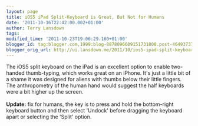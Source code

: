 ```yaml
---
layout: page
title: iOS5 iPad Split-Keyboard is Great, But Not for Humans
date: '2011-10-16T22:42:00.002+01:00'
author: Terry Lansdown
tags: 
modified_time: '2011-10-23T19:06:29.160+01:00'
blogger_id: tag:blogger.com,1999:blog-8878096609151731808.post-4649373793838038976
blogger_orig_url: http://ui.lansdown.me/2011/10/ios5-ipad-split-keyboard-is-great-but.html
---
```


The iOS5 split keyboard on the iPad is an excellent option to enable two-handed thumb-typing, which works great on an iPhone. It's just a little bit of a shame it was designed for aliens with thumbs below their little fingers. The anthropometry of the human hand would suggest the half keyboards were a bit higher up the screen.<br /><br /><strong>Update:</strong> fix for humans, the key is to press and hold the bottom-right keyboard button and then select 'Undock' before dragging the keyboard apart or selecting the 'Split' option.